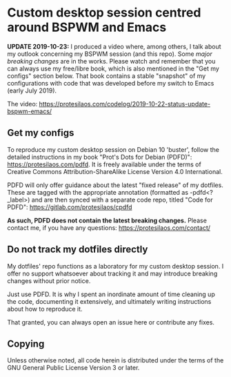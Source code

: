 Custom desktop session centred around BSPWM and Emacs
=====================================================

**UPDATE 2019-10-23:** I produced a video where, among others, I talk
about my outlook concerning my BSPWM session (and this repo).  Some
_major breaking changes_ are in the works.  Please watch and remember
that you can always use my free/libre book, which is also mentioned in
the "Get my configs" section below.  That book contains a stable
"snapshot" of my configurations with code that was developed before my
switch to Emacs (early July 2019).

The video:
https://protesilaos.com/codelog/2019-10-22-status-update-bspwm-emacs/

Get my configs
--------------

To reproduce my custom desktop session on Debian 10 'buster', follow the
detailed instructions in my book "Prot's Dots for Debian (PDFD)":
https://protesilaos.com/pdfd.  It is freely available under the terms of
Creative Commons Attribution-ShareAlike License Version 4.0
International.

PDFD will only offer guidance about the latest "fixed release" of my
dotfiles.  These are tagged with the appropriate annotation (formatted
as <version>-pdfd<?\_label>) and are then synced with a separate code
repo, titled "Code for PDFD": https://gitlab.com/protesilaos/cpdfd

**As such, PDFD does not contain the latest breaking changes.** Please
contact me, if you have any questions: https://protesilaos.com/contact/

Do not track my dotfiles directly
---------------------------------

My dotfiles' repo functions as a laboratory for my custom desktop
session.  I offer no support whatsoever about tracking it and may
introduce breaking changes without prior notice.

Just use PDFD.  It is why I spent an inordinate amount of time cleaning
up the code, documenting it extensively, and ultimately writing
instructions about how to reproduce it.

That granted, you can always open an issue here or contribute any fixes.

Copying
-------

Unless otherwise noted, all code herein is distributed under the terms
of the GNU General Public License Version 3 or later.
